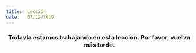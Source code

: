 ```yaml
---
title:  Lección
date:   07/12/2019
---
```


### <center>Todavía estamos trabajando en esta lección. Por favor, vuelva más tarde.</center>